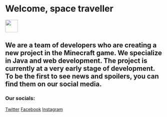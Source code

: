 # Welcome, space traveller

<img src="https://i.ibb.co/gRp6QyJ/ezgif-com-gif-maker.gif" width="40" height="40" />

## We are a team of developers who are creating a new project in the Minecraft game. We specialize in Java and web development. The project is currently at a very early stage of development. To be the first to see news and spoilers, you can find them on our social media.

### Our socials:
[Twitter](https://twitter.com/enqluence)
[Facebook](https://facebook.com/groups/enqluence)
[Instagram](https://instagram.com/enqluencestudios)
